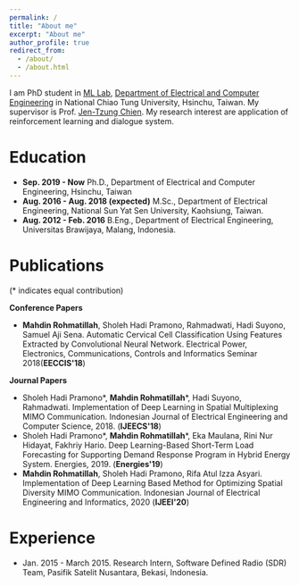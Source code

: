 ```yaml
---
permalink: /
title: "About me"
excerpt: "About me"
author_profile: true
redirect_from: 
  - /about/
  - /about.html
---
```


I am PhD student in [ML Lab](http://http://chien.cm.nctu.edu.tw/home/professor-page-//), [Department of Electrical and Computer Engineering](https://www.ece.nctu.edu.tw/eng/latestevent/index.aspx?Parser=9,11,98,90) in National Chiao Tung University, Hsinchu, Taiwan. My supervisor is Prof. [Jen-Tzung Chien](https://www.dece.nctu.edu.tw/en/faculty/prof/Jen-Tzung-Chien-72576208). My research interest are application of reinforcement learning and dialogue system.

Education
======
- **Sep. 2019 - Now**  Ph.D., Department of Electrical and Computer Engineering, Hsinchu, Taiwan 
- **Aug. 2016 - Aug. 2018 (expected)**  M.Sc., Department of Electrical Engineering, National Sun Yat Sen University, Kaohsiung, Taiwan.
- **Aug. 2012 - Feb. 2016** B.Eng., Department of Electrical Engineering, Universitas Brawijaya, Malang, Indonesia.

Publications
======
(\* indicates equal contribution)

**Conference Papers**

- **Mahdin Rohmatillah**, Sholeh Hadi Pramono, Rahmadwati, Hadi Suyono, Samuel Aji Sena. Automatic Cervical Cell Classification Using Features Extracted by Convolutional Neural Network. Electrical Power, Electronics, Communications, Controls and Informatics Seminar 2018(**EECCIS'18**)

**Journal Papers**

- Sholeh Hadi Pramono*, **Mahdin Rohmatillah**\*, Hadi Suyono, Rahmadwati. Implementation of Deep Learning in Spatial Multiplexing MIMO Communication. Indonesian Journal of Electrical Engineering and Computer Science, 2018. (**IJEECS'18**)
- Sholeh Hadi Pramono*, **Mahdin Rohmatillah**\*, Eka Maulana, Rini Nur Hidayat, Fakhriy Hario. Deep Learning-Based Short-Term Load Forecasting for Supporting Demand Response Program in Hybrid Energy System. Energies, 2019. (**Energies'19**)
- **Mahdin Rohmatillah**, Sholeh Hadi Pramono, Rifa Atul Izza Asyari. Implementation of Deep Learning Based Method for Optimizing Spatial Diversity MIMO Communication. Indonesian Journal of Electrical Engineering and Informatics, 2020 (**IJEEI'20**)



Experience
======
-  Jan. 2015 - March 2015. Research Intern, Software Defined Radio (SDR) Team, Pasifik Satelit Nusantara, Bekasi, Indonesia.
